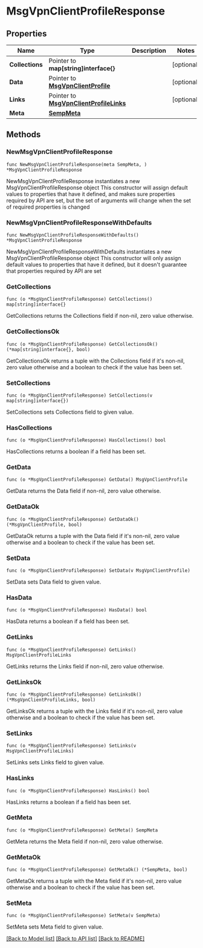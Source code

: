 # MsgVpnClientProfileResponse

## Properties

Name | Type | Description | Notes
------------ | ------------- | ------------- | -------------
**Collections** | Pointer to **map[string]interface{}** |  | [optional] 
**Data** | Pointer to [**MsgVpnClientProfile**](MsgVpnClientProfile.md) |  | [optional] 
**Links** | Pointer to [**MsgVpnClientProfileLinks**](MsgVpnClientProfileLinks.md) |  | [optional] 
**Meta** | [**SempMeta**](SempMeta.md) |  | 

## Methods

### NewMsgVpnClientProfileResponse

`func NewMsgVpnClientProfileResponse(meta SempMeta, ) *MsgVpnClientProfileResponse`

NewMsgVpnClientProfileResponse instantiates a new MsgVpnClientProfileResponse object
This constructor will assign default values to properties that have it defined,
and makes sure properties required by API are set, but the set of arguments
will change when the set of required properties is changed

### NewMsgVpnClientProfileResponseWithDefaults

`func NewMsgVpnClientProfileResponseWithDefaults() *MsgVpnClientProfileResponse`

NewMsgVpnClientProfileResponseWithDefaults instantiates a new MsgVpnClientProfileResponse object
This constructor will only assign default values to properties that have it defined,
but it doesn't guarantee that properties required by API are set

### GetCollections

`func (o *MsgVpnClientProfileResponse) GetCollections() map[string]interface{}`

GetCollections returns the Collections field if non-nil, zero value otherwise.

### GetCollectionsOk

`func (o *MsgVpnClientProfileResponse) GetCollectionsOk() (*map[string]interface{}, bool)`

GetCollectionsOk returns a tuple with the Collections field if it's non-nil, zero value otherwise
and a boolean to check if the value has been set.

### SetCollections

`func (o *MsgVpnClientProfileResponse) SetCollections(v map[string]interface{})`

SetCollections sets Collections field to given value.

### HasCollections

`func (o *MsgVpnClientProfileResponse) HasCollections() bool`

HasCollections returns a boolean if a field has been set.

### GetData

`func (o *MsgVpnClientProfileResponse) GetData() MsgVpnClientProfile`

GetData returns the Data field if non-nil, zero value otherwise.

### GetDataOk

`func (o *MsgVpnClientProfileResponse) GetDataOk() (*MsgVpnClientProfile, bool)`

GetDataOk returns a tuple with the Data field if it's non-nil, zero value otherwise
and a boolean to check if the value has been set.

### SetData

`func (o *MsgVpnClientProfileResponse) SetData(v MsgVpnClientProfile)`

SetData sets Data field to given value.

### HasData

`func (o *MsgVpnClientProfileResponse) HasData() bool`

HasData returns a boolean if a field has been set.

### GetLinks

`func (o *MsgVpnClientProfileResponse) GetLinks() MsgVpnClientProfileLinks`

GetLinks returns the Links field if non-nil, zero value otherwise.

### GetLinksOk

`func (o *MsgVpnClientProfileResponse) GetLinksOk() (*MsgVpnClientProfileLinks, bool)`

GetLinksOk returns a tuple with the Links field if it's non-nil, zero value otherwise
and a boolean to check if the value has been set.

### SetLinks

`func (o *MsgVpnClientProfileResponse) SetLinks(v MsgVpnClientProfileLinks)`

SetLinks sets Links field to given value.

### HasLinks

`func (o *MsgVpnClientProfileResponse) HasLinks() bool`

HasLinks returns a boolean if a field has been set.

### GetMeta

`func (o *MsgVpnClientProfileResponse) GetMeta() SempMeta`

GetMeta returns the Meta field if non-nil, zero value otherwise.

### GetMetaOk

`func (o *MsgVpnClientProfileResponse) GetMetaOk() (*SempMeta, bool)`

GetMetaOk returns a tuple with the Meta field if it's non-nil, zero value otherwise
and a boolean to check if the value has been set.

### SetMeta

`func (o *MsgVpnClientProfileResponse) SetMeta(v SempMeta)`

SetMeta sets Meta field to given value.



[[Back to Model list]](../README.md#documentation-for-models) [[Back to API list]](../README.md#documentation-for-api-endpoints) [[Back to README]](../README.md)


